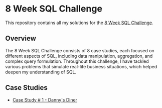 # 8 Week SQL Challenge

This repository contains all my solutions for the [8 Week SQL Challenge](https://8weeksqlchallenge.com/).

## Overview

The 8 Week SQL Challenge consists of 8 case studies, each focused on different aspects of SQL, including data manipulation, aggregation, and complex query formulation. Throughout this challenge, I have tackled various problems that simulate real-life business situations, which helped deepen my understanding of SQL.

## Case Studies

- [Case Study # 1 - Danny's Diner](https://github.com/Johnmel-Manongdo/8_Week_SQL_Challenge/tree/main/Case%20Study%20%23%201%20-%20Danny's%20Diner)
